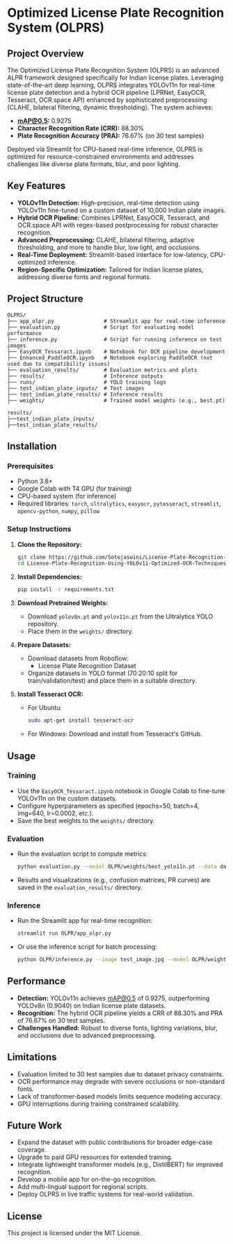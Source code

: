 # Optimized License Plate Recognition System (OLPRS)

## Project Overview

The Optimized License Plate Recognition System (OLPRS) is an advanced ALPR framework designed specifically for Indian license plates. Leveraging state-of-the-art deep learning, OLPRS integrates YOLOv11n for real-time license plate detection and a hybrid OCR pipeline (LPRNet, EasyOCR, Tesseract, OCR.space API) enhanced by sophisticated preprocessing (CLAHE, bilateral filtering, dynamic thresholding). The system achieves:

- **mAP@0.5:** 0.9275  
- **Character Recognition Rate (CRR):** 88.30%  
- **Plate Recognition Accuracy (PRA):** 76.67% (on 30 test samples)

Deployed via Streamlit for CPU-based real-time inference, OLPRS is optimized for resource-constrained environments and addresses challenges like diverse plate formats, blur, and poor lighting.

## Key Features

- **YOLOv11n Detection:** High-precision, real-time detection using YOLOv11n fine-tuned on a custom dataset of 10,000 Indian plate images.
- **Hybrid OCR Pipeline:** Combines LPRNet, EasyOCR, Tesseract, and OCR.space API with regex-based postprocessing for robust character recognition.
- **Advanced Preprocessing:** CLAHE, bilateral filtering, adaptive thresholding, and more to handle blur, low light, and occlusions.
- **Real-Time Deployment:** Streamlit-based interface for low-latency, CPU-optimized inference.
- **Region-Specific Optimization:** Tailored for Indian license plates, addressing diverse fonts and regional formats.

## Project Structure

```
OLPRS/
├── app_olpr.py                # Streamlit app for real-time inference
├── evaluation.py              # Script for evaluating model performance
├── inference.py               # Script for running inference on test images
├── EasyOCR_Tessaract.ipynb    # Notebook for OCR pipeline development
├── Enhanced_PaddleOCR.ipynb   # Notebook exploring PaddleOCR (not used due to compatibility issues)
├── evaluation_results/        # Evaluation metrics and plots
├── results/                   # Inference outputs
├── runs/                      # YOLO training logs
├── test_indian_plate_inputs/  # Test images
├── test_indian_plate_results/ # Inference results
├── weights/                   # Trained model weights (e.g., best.pt)
```
```
results/
├──test_indian_plate_inputs/           
├──test_indian_plate_results/

```

## Installation

### Prerequisites

- Python 3.8+
- Google Colab with T4 GPU (for training)
- CPU-based system (for inference)
- Required libraries: `torch`, `ultralytics`, `easyocr`, `pytesseract`, `streamlit`, `opencv-python`, `numpy`, `pillow`

### Setup Instructions

1. **Clone the Repository:**
   ```bash
   git clone https://github.com/Sotejaswini/License-Plate-Recognition-Using-YOLOv11-Optimized-OCR-Techniques.git
   cd License-Plate-Recognition-Using-YOLOv11-Optimized-OCR-Techniques
   ```

2. **Install Dependencies:**
   ```bash
   pip install -r requirements.txt
   ```

3. **Download Pretrained Weights:**
   - Download `yolov8n.pt` and `yolov11n.pt`  from the Ultralytics YOLO repository.
   - Place them in the `weights/` directory.

4. **Prepare Datasets:**
   - Download datasets from Roboflow:
     - License Plate Recognition Dataset
   - Organize datasets in YOLO format (70:20:10 split for train/validation/test) and place them in a suitable directory.

5. **Install Tesseract OCR:**
   - For Ubuntu:
     ```bash
     sudo apt-get install tesseract-ocr
     ```
   - For Windows: Download and install from Tesseract's GitHub.

## Usage

### Training

- Use the `EasyOCR_Tessaract.ipynb` notebook in Google Colab to fine-tune YOLOv11n on the custom datasets.
- Configure hyperparameters as specified (epochs=50, batch=4, img=640, lr=0.0002, etc.).
- Save the best weights to the `weights/` directory.

### Evaluation

- Run the evaluation script to compute metrics:
  ```bash
  python evaluation.py --model OLPR/weights/best_yolo11n.pt --data data/data.yaml --test-img-dir data/test/images --test-label-dir data/test/labels
  
  ```
- Results and visualizations (e.g., confusion matrices, PR curves) are saved in the `evaluation_results/` directory.

 
### Inference

- Run the Streamlit app for real-time recognition:
  ```bash
  streamlit run OLPR/app_olpr.py
  ```
- Or use the inference script for batch processing:
  ```bash
  python OLPR/inference.py --image test_image.jpg --model OLPR/weights/best_yolo11n.pt --output results/
  ```

## Performance

- **Detection:** YOLOv11n achieves mAP@0.5 of 0.9275, outperforming YOLOv8n (0.9040) on Indian license plate datasets.
- **Recognition:** The hybrid OCR pipeline yields a CRR of 88.30% and PRA of 76.67% on 30 test samples.
- **Challenges Handled:** Robust to diverse fonts, lighting variations, blur, and occlusions due to advanced preprocessing.

## Limitations

- Evaluation limited to 30 test samples due to dataset privacy constraints.
- OCR performance may degrade with severe occlusions or non-standard fonts.
- Lack of transformer-based models limits sequence modeling accuracy.
- GPU interruptions during training constrained scalability.

## Future Work

- Expand the dataset with public contributions for broader edge-case coverage.
- Upgrade to paid GPU resources for extended training.
- Integrate lightweight transformer models (e.g., DistilBERT) for improved recognition.
- Develop a mobile app for on-the-go recognition.
- Add multi-lingual support for regional scripts.
- Deploy OLPRS in live traffic systems for real-world validation.

## License

This project is licensed under the MIT License.
